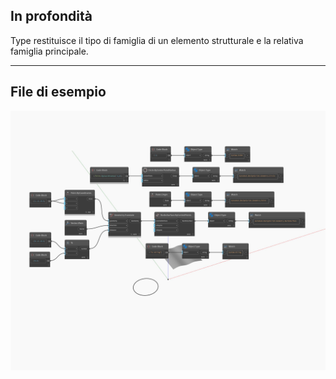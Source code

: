 ## In profondità
Type restituisce il tipo di famiglia di un elemento strutturale e la relativa famiglia principale.
___
## File di esempio

![Type](./DSCore.Object.Type_img.jpg)

